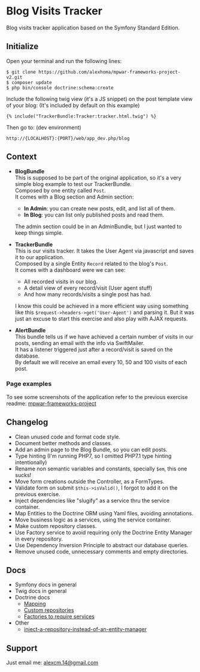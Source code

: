Blog Visits Tracker
========================

Blog visits tracker application based on the Symfony Standard Edition.


Initialize
--------------

Open your terminal and run the following lines:

```
$ git clone https://github.com/alexhoma/mpwar-frameworks-project-v2.git
$ composer update
$ php bin/console doctrine:schema:create
```

Include the following twig view (it's a JS snippet) on the post template view of your blog: (It's included by default on this example)

```
{% include("TrackerBundle:Tracker:tracker.html.twig") %}
```

Then go to: (dev environment)
```
http://{LOCALHOST}:{PORT}/web/app_dev.php/blog
```


Context
--------------
  * **BlogBundle** <br>
    This is supposed to be part of the original application, so it's a very simple blog example to test our TrackerBundle.<br>
    Composed by one entity called `Post`.<br>
    It comes with a Blog section and Admin section:
      * **In Admin**: you can create new posts, edit, and list all of them.
      * **In Blog**: you can list only published posts and read them.
       
    The admin section could be in an AdminBundle, but I just wanted to keep things simple.
    
  * **TrackerBundle** <br> 
    This is our visits tracker. It takes the User Agent via javascript and saves it to our application.<br>
    Composed by a single Entity `Record` related to the blog's `Post`.<br>
    It comes with a dashboard were we can see:
      * All recorded visits in our blog.
      * A detail view of every record/visit (User agent stuff)
      * And how many records/visits a single post has had.
      
    I know this could be achieved in a more efficient way using something like this `$request->headers->get('User-Agent')` and parsing it. But it was just an excuse to start this exercise and also play with AJAX requests.
    
  * **AlertBundle** <br> 
  This bundle tells us if we have achieved a certain number of visits in our posts, sending an email with the info via SwiftMailer.<br>
  It has a listener triggered just after a record/visit is saved on the database.<br>
  By default we will receive an email every 10, 50 and 100 visits of each post.
  
  ### Page examples
  To see some screenshots of the application refer to the previous exercise readme: [mpwar-frameworks-project](https://github.com/alexhoma/mpwar-frameworks-project)


Changelog
--------------
  * Clean unused code and format code style.
  * Document better methods and classes.
  * Add an admin page to the Blog Bundle, so you can edit posts.
  * Type hinting (I'm running PHP7, so I omitted PHP7.1 type hinting intentionally)
  * Rename non semantic variables and constants, specially `$em`, this one sucks!
  * Move form creations outside the Controller, as a FormTypes.
  * Validate form on submit `$this->isValid()`, I forgot to add it on the previous exercise.
  * Inject dependencies like "slugify" as a service thru the service container.
  * Map Entities to the Doctrine ORM using Yaml files, avoiding annotations.
  * Move business logic as a services, using the service container.
  * Make custom repository classes.
  * Use Factory service to avoid requiring only the Doctrine Entity Manager in every repository.
  * Use Dependency Inversion Principle to abstract our database queries.
  * Remove unused code, unnecessary comments and empty directories.

Docs
---------------
  * Symfony docs in general
  * Twig docs in general
  * Doctrine docs
    * [Mapping](http://docs.doctrine-project.org/projects/doctrine-orm/en/latest/reference/association-mapping.html)
    * [Custom repositories](http://docs.doctrine-project.org/en/latest/reference/working-with-objects.html#custom-repositories)
    * [Factories to require services](http://docs.doctrine-project.org/en/latest/reference/working-with-objects.html#custom-repositories)
  * Other
    * [inject-a-repository-instead-of-an-entity-manager](https://php-and-symfony.matthiasnoback.nl/2014/05/inject-a-repository-instead-of-an-entity-manager/)


Support
---------------
Just email me: [alexcm.14@gmail.com](alexcm.14@gmail.com)

